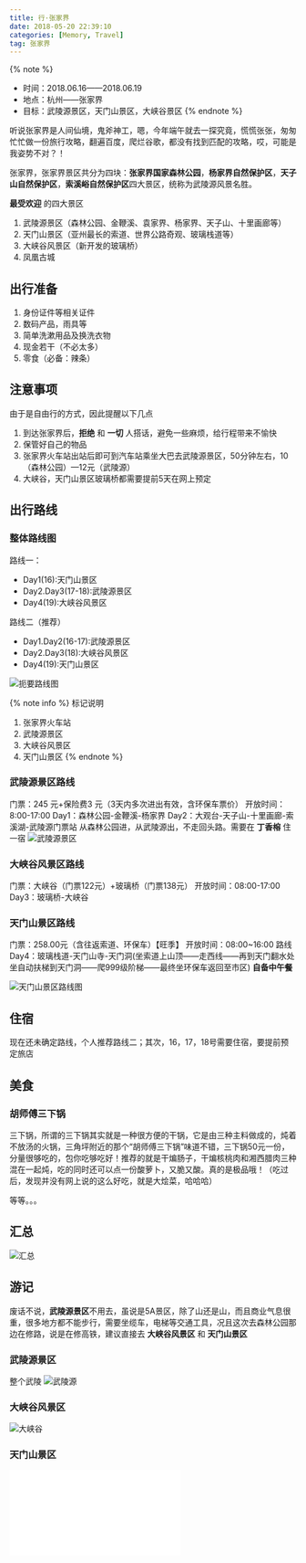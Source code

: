 ```yaml
---
title: 行·张家界
date: 2018-05-20 22:39:10
categories: [Memory, Travel]
tag: 张家界
---
```


{% note %} 
* 时间：2018.06.16——2018.06.19
* 地点：杭州——张家界
* 目标：武陵源景区，天门山景区，大峡谷景区
{% endnote %}

听说张家界是人间仙境，鬼斧神工，嗯，今年端午就去一探究竟，慌慌张张，匆匆忙忙做一份旅行攻略，翻遍百度，爬烂谷歌，都没有找到匹配的攻略，哎，可能是我姿势不对？！  

张家界，张家界景区共分为四块：**张家界国家森林公园**，**杨家界自然保护区**，**天子山自然保护区**，**索溪峪自然保护区**四大景区，统称为武陵源风景名胜。

<!-- more -->

**最受欢迎** 的四大景区
1. 武陵源景区（森林公园、金鞭溪、袁家界、杨家界、天子山、十里画廊等）
2. 天门山景区（亚州最长的索道、世界公路奇观、玻璃栈道等）
3. 大峡谷风景区（新开发的玻璃桥）
4. 凤凰古城

## 出行准备

1. 身份证件等相关证件
2. 数码产品，雨具等
3. 简单洗漱用品及换洗衣物
4. 现金若干（不必太多）
5. 零食（必备：辣条）

## 注意事项

由于是自由行的方式，因此提醒以下几点
1. 到达张家界后，**拒绝** 和 **一切** 人搭话，避免一些麻烦，给行程带来不愉快
2. 保管好自己的物品
3. 张家界火车站出站后即可到汽车站乘坐大巴去武陵源景区，50分钟左右，10（森林公园）—12元（武陵源）
4. 大峡谷，天门山景区玻璃桥都需要提前5天在网上预定

## 出行路线

### 整体路线图

路线一：
  * Day1(16):天门山景区
  * Day2.Day3(17-18):武陵源景区
  * Day4(19):大峡谷风景区

路线二（推荐）
  * Day1.Day2(16-17):武陵源景区
  * Day2.Day3(18):大峡谷风景区
  * Day4(19):天门山景区

![扼要路线图](https://res.cloudinary.com/incoder/image/upload/v1527342618/blog/gitpages-zjj-road.png)

{% note info %} 
标记说明
1. 张家界火车站
2. 武陵源景区
3. 大峡谷风景区
4. 天门山景区
{% endnote %}

### 武陵源景区路线

门票：245 元+保险费3 元（3天内多次进出有效，含环保车票价）
开放时间：8:00-17:00
Day1：森林公园-金鞭溪-杨家界
Day2：大观台-天子山-十里画廊-索溪湖-武陵源门票站
从森林公园进，从武陵源出，不走回头路。需要在 **丁香榕** 住一宿
![武陵源景区](https://res.cloudinary.com/incoder/image/upload/v1527324112/blog/gitpages-zjj.gif)

### 大峡谷风景区路线

门票：大峡谷（门票122元）+玻璃桥（门票138元）
开放时间：08:00-17:00
Day3：玻璃桥-大峡谷

### 天门山景区路线

门票：258.00元（含往返索道、环保车）【旺季】
开放时间：08:00~16:00
路线Day4：玻璃栈道-天门山寺-天门洞(坐索道上山顶——走西线——再到天门翻水处坐自动扶梯到天门洞——爬999级阶梯——最终坐环保车返回至市区)
**自备中午餐**

![天门山景区路线图](https://res.cloudinary.com/incoder/image/upload/v1528189150/blog/gitpages-zjj-tms.png.jpg)

## 住宿

现在还未确定路线，个人推荐路线二；其次，16，17，18号需要住宿，要提前预定旅店

## 美食

### 胡师傅三下锅

三下锅，所谓的三下锅其实就是一种很方便的干锅，它是由三种主料做成的，炖着不放汤的火锅，三角坪附近的那个“胡师傅三下锅”味道不错，三下锅50元一份，分量很够吃的，包你吃够吃好！推荐的就是干煸肠子，干煸核桃肉和湘西腊肉三种混在一起炖，吃的同时还可以点一份酸萝卜，又脆又酸。真的是极品哦！（吃过后，发现并没有网上说的这么好吃，就是大烩菜，哈哈哈）

等等。。。

## 汇总

![汇总](https://res.cloudinary.com/incoder/image/upload/v1527434516/blog/gitpages-zjj-summary.png)

## 游记

废话不说，**武陵源景区**不用去，虽说是5A景区，除了山还是山，而且商业气息很重，很多地方都不能步行，需要坐缆车，电梯等交通工具，况且这次去森林公园那边在修路，说是在修高铁，建议直接去 **大峡谷风景区** 和 **天门山景区**

### 武陵源景区

整个武陵
![武陵源](https://res.cloudinary.com/incoder/image/upload/v1530682536/blog/travel/travel-zjj-wly.jpg)

### 大峡谷风景区

![大峡谷](https://res.cloudinary.com/incoder/image/upload/v1530682775/blog/travel/travel-zjj-dxg.jpg)

### 天门山景区

<iframe src="//player.bilibili.com/player.html?aid=69493845&cid=120447421&page=1" scrolling="no" border="0" frameborder="no" framespacing="0" allowfullscreen="true"> </iframe>